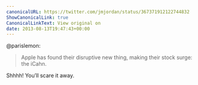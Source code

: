 ```yaml
---
canonicalURL: https://twitter.com/jmjordan/status/367371912122744832
ShowCanonicalLink: true
CanonicalLinkText: View original on
date: 2013-08-13T19:47:43+00:00
---
```

@parislemon:

> Apple has found their disruptive new thing, making their stock surge: the iCahn.

Shhhh! You’ll scare it away.